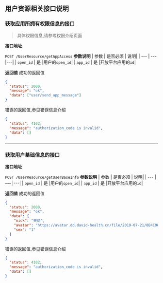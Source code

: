 ## **用户资源相关接口说明**

### **获取应用所拥有权限信息的接口**

> 具体权限信息,请参考权限介绍页面

**接口地址**

`POST /UserResource/getAppAccess`
**参数说明**
| 参数 | 是否必须 | 说明|
| --- | --- |---|
| `open_id` | 是 |用户的`open_id`|
| `app_id` | 是 |开放平台应用的`id`|

**返回值**
成功的返回值

```json
{
  "status": 2000,
  "message": "ok",
  "data": ["user/send_app_message"]
}
```

错误的返回值,参见错误信息介绍

```json
{
  "status": 4102,
  "message": "authorization_code is invalid",
  "data": []
}
```

---

### **获取用户基础信息的接口**

**接口地址**

`POST /UserResource/getUserBaseInfo`
**参数说明**
| 参数 | 是否必须 | 说明|
| --- | --- |---|
| `open_id` | 是 |用户的`open_id`|
| `app_id` | 是 |开放平台应用的`id`|

**返回值**
成功的返回值

```json
{
  "status": 2000,
  "message": "ok",
  "data": {
    "nick": "天使",
    "avatar": "https://avatar.dd.david-health.cn/file/2019-07-21/0B4C96B3-DD62-47F9-B9BF-080CAF090DBA.jpeg",
    "sex": "1"
  }
}
```

错误的返回值,参见错误信息介绍

```json
{
  "status": 4102,
  "message": "authorization_code is invalid",
  "data": []
}
```
